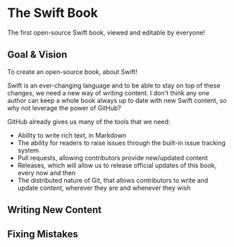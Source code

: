 The Swift Book
==============

The first open-source Swift book, viewed and editable by everyone!

Goal & Vision
-------------

To create an open-source book, about Swift!

Swift is an ever-changing language and to be able to stay on top of these changes, we need a new way of writing content. I don't think any one author can keep a whole book always up to date with new Swift content, so why not leverage the power of GitHub?

GitHub already gives us many of the tools that we need:

-   Ability to write rich text, in Markdown
-   The ability for readers to raise issues through the built-in issue tracking system
-   Pull requests, allowing contributors provide new/updated content
-   Releases, which will allow us to release official updates of this book, every now and then
-   The distributed nature of Git, that allows contributors to write and update content, wherever they are and whenever they wish

Writing New Content
-------------------

Fixing Mistakes
---------------

